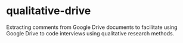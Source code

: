 # qualitative-drive
Extracting comments from Google Drive documents to facilitate using Google Drive to code interviews using qualitative research methods.
